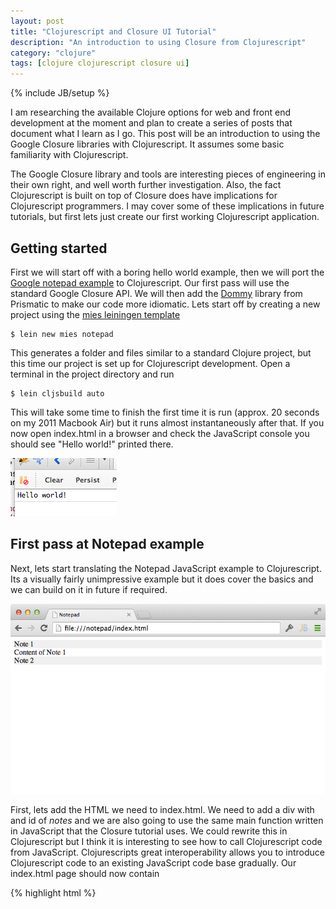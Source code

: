 ```yaml
---
layout: post
title: "Clojurescript and Closure UI Tutorial"
description: "An introduction to using Closure from Clojurescript"
category: "clojure"
tags: [clojure clojurescript closure ui]
---
```

{% include JB/setup %}

I am researching the available Clojure options for web and front end
development at the moment and plan to create a series of posts that
document what I learn as I go. This post will be an introduction to
using the Google Closure libraries with Clojurescript. It assumes some
basic familiarity with Clojurescript.

The Google Closure library and tools are interesting pieces of
engineering in their own right, and well worth further
investigation. Also, the fact Clojurescript is built on top of Closure
does have implications for Clojurescript programmers. I may cover
some of these implications in future tutorials, but first lets just
create our first working Clojurescript application.

## Getting started

First we will start off with a boring hello world example, then we will port the
[Google notepad example][2] to Clojurescript. Our first pass will use
the standard Google Closure API. We will then add the [Dommy][3]
library from Prismatic to make our code more idiomatic. Lets
start off by creating a new project using the
[mies leiningen template][4]

    $ lein new mies notepad

This generates a folder and files similar to a standard Clojure
project, but this time our project is set up for Clojurescript
development. Open a terminal in the project directory and run

    $ lein cljsbuild auto

This will take some time to finish the first time it is run (approx. 20
seconds on my 2011 Macbook Air) but it runs almost instantaneously
after that. If you now open index.html in a browser and check the
JavaScript console you should see "Hello world!" printed there.

![Hello World Screen shot](/assets/images/2013-11-17-hw_screenshot.png)

## First pass at Notepad example

Next, lets start translating the Notepad JavaScript example to
Clojurescript. Its a visually fairly unimpressive example but it does
cover the basics and we can build on it in future if required.

![The finished notepad](/assets/images/2013-11-17-notepad_screenshot.png)

First, lets add the HTML we need to index.html. We need to add a div
with and id of *notes* and we are also going to use the same main
function written in JavaScript that the Closure tutorial uses. We
could rewrite this in Clojurescript but I think it is interesting to
see how to call Clojurescript code from JavaScript. Clojurescripts
great interoperability allows you to introduce Clojurescript code to
an existing JavaScript code base gradually. Our index.html page should
now contain

{% highlight html %}
<html>
  <body>
      <div id="notes"></div>
      <script src="out/goog/base.js" type="text/javascript"></script>
      <script src="notepad.js" type="text/javascript"></script>
      <script type="text/javascript">goog.require("notepad.core");</script>
      <script>
        function main() {
          var noteData = [
            {'title': 'Note 1', 'content': 'Content of Note 1'},
            {'title': 'Note 2', 'content': 'Content of Note 2'}];

          var noteListElement = document.getElementById('notes');
          var notes = notepad.core.makeNotes(noteData, noteListElement);
        }
      main();
    </script>
  </body>
</html>
{% endhighlight %}

OK, now lets get to work on the Clojurescript code. Open core.cljs and
modify the namespace declaration to include *goog.dom* and *goog.ui* as
follows:

{% highlight clojure %}
(ns notepad.core
    (:require [goog.dom :as dom])
    (:import [goog.ui Zippy]))
{% endhighlight %}

Next we will create the *makeNotes* function the JavaScript code
expects. We nee to add the *export* metadata tag to this function to
make it callable from JavaScript (this is due to the Closure compiler).

{% highlight clojure %}
(defn ^:export makeNotes [notes]
    (.log js/console notes))
{% endhighlight %}

When we refresh index.html we should now see the JavaScript object
containing our notes printed to the console.

![Notepad Screen shot](/assets/images/2013-11-17-notepad_screenshot1.png)

Great, everything is wired up correctly. The Closure tutorial creates
a Note function that converts an item in the notes dictionary into a
notes object, lets do something similar in Clojurescript. First we
will convert the JavaScript *note* object into a Clojurescript map
using the *js->clj* function form clojure.core, then we will change it
to use keywords and finally add the parent element to it.

{% highlight clojure %}
(defn create-note [item el]
    (let [data (js->clj item)]
        {:title (data "title") :content (data "content") :parent el}))
{% endhighlight %}
 
 

Converting the map to use keywords is necessary, but it allows us to
create more idiomatic code. Next we translate the Closure makeNoteDom
to Clojurescript

{% highlight clojure %}
(defn make-note-dom [note]
    (let [header-el (dom/createDom "div"
                                   (clj->js {"style" "background-color:#EEE"})
                                   (:title note))
          content-el (dom/createDom "div" nil (:content note))
          new-note (dom/createDom "div" nil header-el content-el)]
      (dom/append (:parent note) new-note)
      (Zippy. header-el content-el)))
{% endhighlight %}

And finally, we need to tie it all together. Modify *makeNotes* so it
looks like the following.

{% highlight clojure %}
(defn ^:export makeNotes [notes container]
    (doseq [note notes]
        (make-note-dom (create-note note container))))
{% endhighlight %}

Now, when you refresh index.html you should see two *zippies* and
clicking on the titles should show and hide the contents of the notes.

The full core.cljs file:

{% gist 7528880 notepad.cljs %}


## Using Dommy

[Dommy][3] is a library created by Prismatic that lets us perform more
idiomatic templating and dom manipulation using Clojurescript. Add

    [prismatic/dommy "0.1.1"]

to our projects dependencies and run

    $ lein deps

To download it. Then restart the lein cljsbuild plugin to pick it up

    $ lein cljsbuild auto

Next, we can remove *goog.dom* and add some dommy imports to our
namespace declaration

{% highlight clojure %}
(ns notepad.core
    (:require [dommy.utils :as utils]
              [dommy.core :as dommy])
    (:use-macros [dommy.macros :only [node deftemplate]])
    (:import [goog.ui Zippy]))
{% endhighlight %}

Now we will modify our existing code to use dommy. *create-note*
and *makeNotes* don't do any dom manipulation, so they remain
unchanged. First, lets create two templates for our note header and
note content elements and a function to tie them together:

{% highlight clojure %}
(deftemplate note-header [title]
    [:div {:style {:background-color "#EEE"}} title])

(deftemplate note-content [content]
    [:div content])

(defn note-element [header content]
    (node [:div header content]))
{% endhighlight %}

Here we can see one of Clojurescripts strengths come into play,
data. In our previous version we were passing strings into functions
to generate templates, now we can pass in data structures and
let dommy convert them to html nodes for use. Another advantage is
that *deftemplate* and *node* are macros, not functions, this means
the conversion can be carried out at compile time rather than runtime,
giving us better performance as well as cleaner code. The Prismatic
team have created a blog [post][5] about this. Now, we can update
*make-note-dom* to use our new templates.

{% highlight clojure %}
(defn make-note-dom [note]
    (let [header-el (note-header (:title note))
          content-el (note-content (:content note))]
      (dommy/append! (:parent note) (note-element header-el content-el))
      (Zippy. header-el content-el)))
{% endhighlight %}

The full core.cljs file:

{% gist 7528880 notepad-with-dommy.cljs %}

## Conclusion
 Hopefully by now you have seen it is fairly easy to get started
 creating Clojurescript applications using the Closure and third party
 libraries. I hope I have also shown some of the advantages of using
 Clojurescript: more declarative code and potential performance
 improvements.


[1]: http://shop.oreilly.com/product/0636920001416.do "Closure Book"
[2]: https://developers.google.com/closure/library/docs/tutorial?csw=1 "Notepad tutorial"
[3]: https://github.com/Prismatic/dommy "Prismatic Dommy library"
[4]: https://github.com/swannodette/mies "Mies Leiningen template"
[5]: http://blog.getprismatic.com/blog/2013/4/29/faster-better-dom-manipulation-with-dommy-and-clojurescript "Blog"
